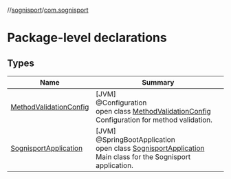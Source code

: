 //[sognisport](../../index.md)/[com.sognisport](index.md)

# Package-level declarations

## Types

| Name | Summary |
|---|---|
| [MethodValidationConfig](-method-validation-config/index.md) | [JVM]<br>@Configuration<br>open class [MethodValidationConfig](-method-validation-config/index.md)<br>Configuration for method validation. |
| [SognisportApplication](-sognisport-application/index.md) | [JVM]<br>@SpringBootApplication<br>open class [SognisportApplication](-sognisport-application/index.md)<br>Main class for the Sognisport application. |
